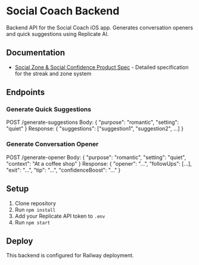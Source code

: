 # Social Coach Backend

Backend API for the Social Coach iOS app. Generates conversation openers and quick suggestions using Replicate AI.

## Documentation
- [Social Zone & Social Confidence Product Spec](./PRODUCT_SPEC.md) - Detailed specification for the streak and zone system

## Endpoints

### Generate Quick Suggestions
POST /generate-suggestions
Body: { "purpose": "romantic", "setting": "quiet" }
Response: { "suggestions": ["suggestion1", "suggestion2", ...] }

### Generate Conversation Opener
POST /generate-opener
Body: { "purpose": "romantic", "setting": "quiet", "context": "At a coffee shop" }
Response: { "opener": "...", "followUps": [...], "exit": "...", "tip": "...", "confidenceBoost": "..." }

## Setup
1. Clone repository
2. Run `npm install`
3. Add your Replicate API token to `.env`
4. Run `npm start`

## Deploy
This backend is configured for Railway deployment.
